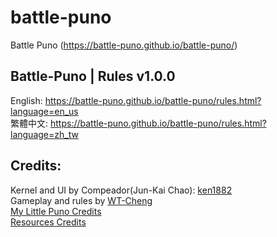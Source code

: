 # battle-puno
Battle Puno (https://battle-puno.github.io/battle-puno/)


## Battle-Puno | Rules v1.0.0

English: https://battle-puno.github.io/battle-puno/rules.html?language=en_us<br>
繁體中文: https://battle-puno.github.io/battle-puno/rules.html?language=zh_tw<br>


## Credits:
 Kernel and UI by Compeador(Jun-Kai Chao): [ken1882](https://github.com/ken1882)<br>
 Gameplay and rules by [WT-Cheng](https://github.com/wt-cheng)<br>
 [My Little Puno Credits](https://goo.gl/uBTkUa)<br>
 [Resources Credits](https://github.com/battle-puno/battle-puno/blob/master/credits.txt)<br>
